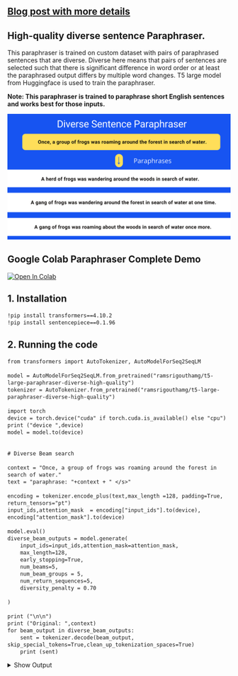 ## [Blog post with more details](https://towardsdatascience.com/high-quality-sentence-paraphraser-using-transformers-in-nlp-c33f4482856f)

## High-quality diverse sentence Paraphraser.

This paraphraser is trained on custom dataset with pairs of paraphrased sentences that are diverse. Diverse here means that pairs of sentences are selected such that there is significant difference in word order or at least the paraphrased output differs by multiple word changes. T5 large model from Huggingface is used to train the paraphraser.

**Note: This paraphraser is trained to paraphrase short English sentences and works best for those inputs.**

<img src= './Diverse Sentence Paraphraser.png' > 



##  Google Colab Paraphraser Complete Demo
[![Open In Colab](https://colab.research.google.com/assets/colab-badge.svg)](https://colab.research.google.com/drive/16zHH-g9z5S_gUQQk7vOxUfpT085wTQ9Z?usp=sharing)

## 1. Installation
```
!pip install transformers==4.10.2
!pip install sentencepiece==0.1.96
```

## 2. Running the code
```
from transformers import AutoTokenizer, AutoModelForSeq2SeqLM

model = AutoModelForSeq2SeqLM.from_pretrained("ramsrigouthamg/t5-large-paraphraser-diverse-high-quality")
tokenizer = AutoTokenizer.from_pretrained("ramsrigouthamg/t5-large-paraphraser-diverse-high-quality")

import torch
device = torch.device("cuda" if torch.cuda.is_available() else "cpu")
print ("device ",device)
model = model.to(device)


# Diverse Beam search

context = "Once, a group of frogs was roaming around the forest in search of water."
text = "paraphrase: "+context + " </s>"

encoding = tokenizer.encode_plus(text,max_length =128, padding=True, return_tensors="pt")
input_ids,attention_mask  = encoding["input_ids"].to(device), encoding["attention_mask"].to(device)

model.eval()
diverse_beam_outputs = model.generate(
    input_ids=input_ids,attention_mask=attention_mask,
    max_length=128,
    early_stopping=True,
    num_beams=5,
    num_beam_groups = 5,
    num_return_sequences=5,
    diversity_penalty = 0.70

)

print ("\n\n")
print ("Original: ",context)
for beam_output in diverse_beam_outputs:
    sent = tokenizer.decode(beam_output, skip_special_tokens=True,clean_up_tokenization_spaces=True)
    print (sent)
```
<details>
<summary>Show Output</summary>

```
Original:  Once, a group of frogs was roaming around the forest in search of water.
paraphrasedoutput: A herd of frogs was wandering around the woods in search of water.
paraphrasedoutput: A herd of frogs was wandering around the woods in search of water.
paraphrasedoutput: A gang of frogs was wandering around the forest in search of water at one time.
paraphrasedoutput: A herd of frogs was swaning around the woods in search of water.
paraphrasedoutput: A gang of frogs was roaming about the woods in search of water once more.

```
</details>
